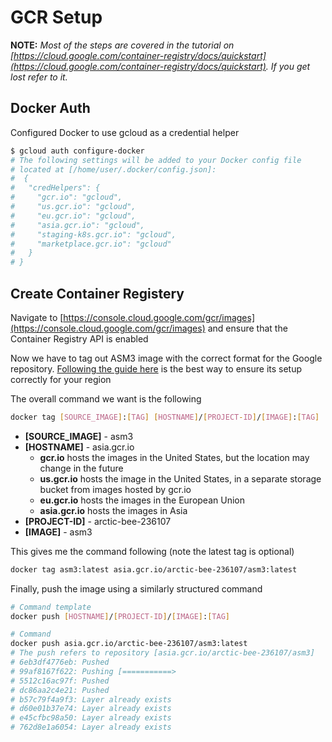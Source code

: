 # GCR Setup

**NOTE:** *Most of the steps are covered in the tutorial on [https://cloud.google.com/container-registry/docs/quickstart](https://cloud.google.com/container-registry/docs/quickstart). If you get lost refer to it.*

## Docker Auth

Configured Docker to use gcloud as a credential helper

```bash
$ gcloud auth configure-docker
# The following settings will be added to your Docker config file
# located at [/home/user/.docker/config.json]:
#  {
#   "credHelpers": {
#     "gcr.io": "gcloud",
#     "us.gcr.io": "gcloud",
#     "eu.gcr.io": "gcloud",
#     "asia.gcr.io": "gcloud",
#     "staging-k8s.gcr.io": "gcloud",
#     "marketplace.gcr.io": "gcloud"
#   }
# }
```

## Create Container Registery

Navigate to [https://console.cloud.google.com/gcr/images](https://console.cloud.google.com/gcr/images) and ensure that the Container Registry API is enabled

Now we have to tag out ASM3 image with the correct format for the Google repository. [Following the guide here](https://cloud.google.com/container-registry/docs/pushing-and-pulling) is the best way to ensure its setup correctly for your region

The overall command we want is the following

```bash
docker tag [SOURCE_IMAGE]:[TAG] [HOSTNAME]/[PROJECT-ID]/[IMAGE]:[TAG]
```

- **[SOURCE_IMAGE]** - asm3
- **[HOSTNAME]** - asia.gcr.io
  - **gcr.io** hosts the images in the United States, but the location may change in the future
  - **us.gcr.io** hosts the image in the United States, in a separate storage bucket from images hosted by gcr.io
  - **eu.gcr.io** hosts the images in the European Union
  - **asia.gcr.io** hosts the images in Asia
- **[PROJECT-ID]** - arctic-bee-236107
- **[IMAGE]** - asm3

This gives me the command following (note the latest tag is optional)

```bash
docker tag asm3:latest asia.gcr.io/arctic-bee-236107/asm3:latest
```

Finally, push the image using a similarly structured command

```bash
# Command template
docker push [HOSTNAME]/[PROJECT-ID]/[IMAGE]:[TAG]

# Command
docker push asia.gcr.io/arctic-bee-236107/asm3:latest
# The push refers to repository [asia.gcr.io/arctic-bee-236107/asm3]
# 6eb3df4776eb: Pushed
# 99af8167f622: Pushing [===========>                                       ]  295.3MB/1.337GB
# 5512c16ac97f: Pushed
# dc86aa2c4e21: Pushed
# b57c79f4a9f3: Layer already exists
# d60e01b37e74: Layer already exists
# e45cfbc98a50: Layer already exists
# 762d8e1a6054: Layer already exists
```
